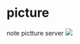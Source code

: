 # picture
note pictture server
<img src="https://cdn.jsdelivr.net/gh/changxinhe/picture/note/liangyou/image-20220701135626627.png"/>
